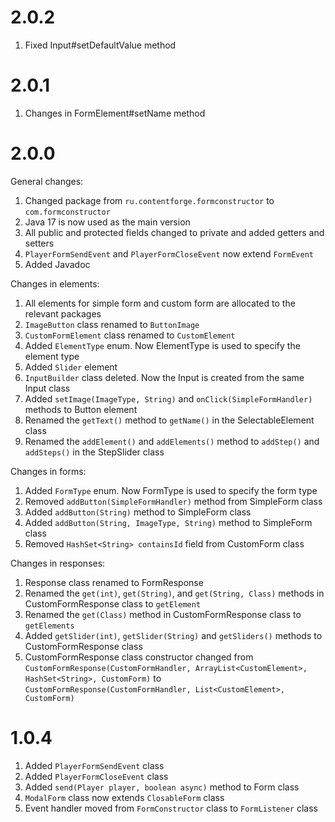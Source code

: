 # 2.0.2
1. Fixed Input#setDefaultValue method

# 2.0.1
1. Changes in FormElement#setName method

# 2.0.0

General changes:
1. Changed package from `ru.contentforge.formconstructor` to `com.formconstructor`
2. Java 17 is now used as the main version
3. All public and protected fields changed to private and added getters and setters
4. `PlayerFormSendEvent` and `PlayerFormCloseEvent` now extend `FormEvent`
5. Added Javadoc

Changes in elements:
1. All elements for simple form and custom form are allocated to the relevant packages
2. `ImageButton` class renamed to `ButtonImage`
3. `CustomFormElement` class renamed to `CustomElement`
4. Added `ElementType` enum. Now ElementType is used to specify the element type
5. Added `Slider` element
6. `InputBuilder` class deleted. Now the Input is created from the same Input class
7. Added `setImage(ImageType, String)` and `onClick(SimpleFormHandler)` methods to Button element
8. Renamed the `getText()` method to `getName()` in the SelectableElement class
9. Renamed the `addElement()` and `addElements()` method to `addStep()` and `addSteps()` in the StepSlider class

Changes in forms:
1. Added `FormType` enum. Now FormType is used to specify the form type
2. Removed `addButton(SimpleFormHandler)` method from SimpleForm class
3. Added `addButton(String)` method to SimpleForm class
4. Added `addButton(String, ImageType, String)` method to SimpleForm class
5. Removed `HashSet<String> containsId` field from CustomForm class

Changes in responses:
1. Response class renamed to FormResponse
2. Renamed the `get(int)`, `get(String)`, and `get(String, Class)` methods in CustomFormResponse class to `getElement`
3. Renamed the `get(Class)` method in CustomFormResponse class to `getElements`
4. Added `getSlider(int)`, `getSlider(String)` and `getSliders()` methods to CustomFormResponse class
5. CustomFormResponse class constructor changed from `CustomFormResponse(CustomFormHandler, ArrayList<CustomElement>, HashSet<String>, CustomForm)` to `CustomFormResponse(CustomFormHandler, List<CustomElement>, CustomForm)`

# 1.0.4
1. Added `PlayerFormSendEvent` class
2. Added `PlayerFormCloseEvent` class
3. Added `send(Player player, boolean async)` method to Form class
4. `ModalForm` class now extends `ClosableForm` class
5. Event handler moved from `FormConstructor` class to `FormListener` class
